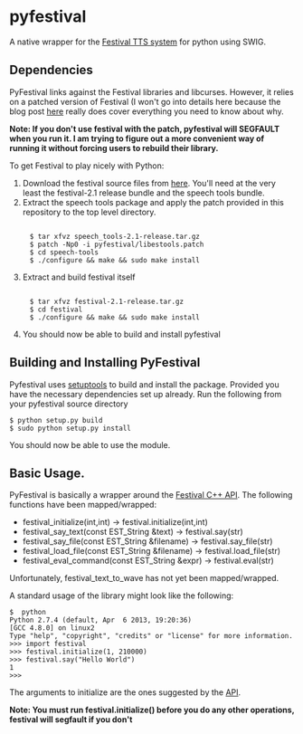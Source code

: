 pyfestival
==========

A native wrapper for the [Festival TTS system](http://www.cstr.ed.ac.uk/projects/festival/) for python using SWIG.

## Dependencies

PyFestival links against the Festival libraries and libcurses. However, it
relies on a patched version of Festival (I won't go into details here because
the blog post
[here](http://r0bertz.blogspot.co.uk/2007/11/myths-about-stardict-301s-text-to.html)
really does cover everything you need to know about why. 

**Note: If you don't use festival with the patch, pyfestival will SEGFAULT
when you run it. I am trying to figure out a more convenient way of running it
without forcing users to rebuild their library.**

To get Festival to play nicely with Python: 

1. Download the festival source files from
   [here](http://www.cstr.ed.ac.uk/downloads/festival/2.1/). You'll need at the
   very least the festival-2.1 release bundle and the speech tools bundle.
2. Extract the speech tools package and apply the patch provided in this
   repository to the top level directory.

<pre><code>
     $ tar xfvz speech_tools-2.1-release.tar.gz
     $ patch -Np0 -i pyfestival/libestools.patch
     $ cd speech-tools
     $ ./configure && make && sudo make install
</code></pre>

3. Extract and build festival itself

<pre><code>
     $ tar xfvz festival-2.1-release.tar.gz
     $ cd festival
     $ ./configure && make && sudo make install
</code></pre>

4. You should now be able to build and install pyfestival

## Building and Installing PyFestival

Pyfestival uses [setuptools](https://pypi.python.org/pypi/setuptools) to build
and install the package. Provided you have the necessary dependencies set up
already. Run the following from your pyfestival source directory

    $ python setup.py build
    $ sudo python setup.py install

You should now be able to use the module.

## Basic Usage.

PyFestival is basically a wrapper around the [Festival C++
API](http://www.cstr.ed.ac.uk/projects/festival/manual/festival_28.html#SEC133).
The following functions have been mapped/wrapped:

 * festival_initialize(int,int) -> festival.initialize(int,int)
 * festival_say_text(const EST_String &text) -> festival.say(str)
 * festival_say_file(const EST_String &filename) -> festival.say_file(str)
 * festival_load_file(const EST_String &filename) -> festival.load_file(str)
 * festival_eval_command(const EST_String &expr) -> festival.eval(str)

Unfortunately, festival_text_to_wave has not yet been mapped/wrapped.

A standard usage of the library might look like the following:

    $  python                                                               
    Python 2.7.4 (default, Apr  6 2013, 19:20:36) 
    [GCC 4.8.0] on linux2
    Type "help", "copyright", "credits" or "license" for more information.
    >>> import festival
    >>> festival.initialize(1, 210000)
    >>> festival.say("Hello World")
    1
    >>> 

The arguments to initialize are the ones suggested by the [API](http://www.cstr.ed.ac.uk/projects/festival/manual/festival_28.html#SEC133).

**Note: You must run festival.initialize() before you do any other operations,
festival will segfault if you don't**
